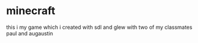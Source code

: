 # minecraft
this i my game which i created with sdl and glew with two of my classmates paul and augaustin
